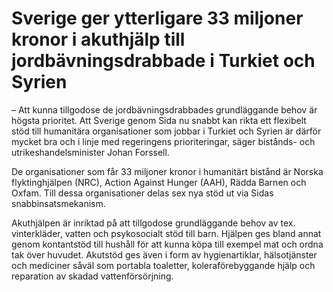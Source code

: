 # Sverige ger ytterligare 33 miljoner kronor i akuthjälp till jordbävningsdrabbade i Turkiet och Syrien

– Att kunna tillgodose de jordbävningsdrabbades grundläggande behov är högsta prioritet. Att Sverige genom Sida nu snabbt kan rikta ett flexibelt stöd till humanitära organisationer som jobbar i Turkiet och Syrien är därför mycket bra och i linje med regeringens prioriteringar, säger bistånds\- och utrikeshandelsminister Johan Forssell.

De organisationer som får 33 miljoner kronor i humanitärt bistånd är Norska flyktinghjälpen (NRC), Action Against Hunger (AAH), Rädda Barnen och Oxfam. Till dessa organisationer delas sex nya stöd ut via Sidas snabbinsatsmekanism.

Akuthjälpen är inriktad på att tillgodose grundläggande behov av tex. vinterkläder, vatten och psykosocialt stöd till barn. Hjälpen ges bland annat genom kontantstöd till hushåll för att kunna köpa till exempel mat och ordna tak över huvudet. Akutstöd ges även i form av hygienartiklar, hälsotjänster och mediciner såväl som portabla toaletter, koleraförebyggande hjälp och reparation av skadad vattenförsörjning.
